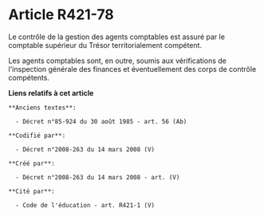 # Article R421-78

Le contrôle de la gestion des agents comptables est assuré par le comptable supérieur du Trésor territorialement compétent.

Les agents comptables sont, en outre, soumis aux vérifications de l'inspection générale des finances et éventuellement des
corps de contrôle compétents.

**Liens relatifs à cet article**

	**Anciens textes**:

	  - Décret n°85-924 du 30 août 1985 - art. 56 (Ab)

	**Codifié par**:

	  - Décret n°2008-263 du 14 mars 2008 (V)

	**Créé par**:

	  - Décret n°2008-263 du 14 mars 2008 - art. (V)

	**Cité par**:

	  - Code de l'éducation - art. R421-1 (V)
